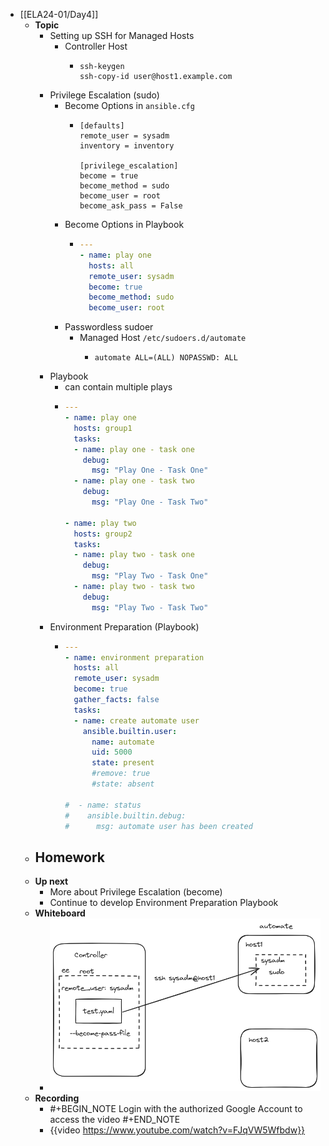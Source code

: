 - [[ELA24-01/Day4]]
	- **Topic**
		- Setting up SSH for Managed Hosts
			- Controller Host
				- ```shell
				  ssh-keygen
				  ssh-copy-id user@host1.example.com
				  ```
		- Privilege Escalation (sudo)
			- Become Options in `ansible.cfg`
				- ```shell
				  [defaults]
				  remote_user = sysadm
				  inventory = inventory
				  
				  [privilege_escalation]
				  become = true
				  become_method = sudo
				  become_user = root
				  become_ask_pass = False
				  ```
			- Become Options in Playbook
				- ```yaml
				  ---
				  - name: play one
				    hosts: all
				    remote_user: sysadm
				    become: true
				    become_method: sudo
				    become_user: root
				  ```
			- Passwordless sudoer
				- Managed Host `/etc/sudoers.d/automate`
					- ```shell
					  automate ALL=(ALL) NOPASSWD: ALL
					  ```
		- Playbook
			- can contain multiple plays
			- ```yaml
			  ---
			  - name: play one
			    hosts: group1
			    tasks:
			    - name: play one - task one
			      debug:
			        msg: "Play One - Task One"
			    - name: play one - task two
			      debug:
			        msg: "Play One - Task Two"
			  
			  - name: play two
			    hosts: group2
			    tasks:
			    - name: play two - task one
			      debug:
			        msg: "Play Two - Task One"
			    - name: play two - task two
			      debug:
			        msg: "Play Two - Task Two"
			  ```
		- Environment Preparation (Playbook)
			- ```yaml
			  ---
			  - name: environment preparation
			    hosts: all
			    remote_user: sysadm
			    become: true
			    gather_facts: false
			    tasks:
			    - name: create automate user
			      ansible.builtin.user:
			        name: automate
			        uid: 5000
			        state: present
			        #remove: true
			        #state: absent
			  
			  #  - name: status
			  #    ansible.builtin.debug:
			  #      msg: automate user has been created
			  ```
	- **Homework**
		-
	- **Up next**
		- More about Privilege Escalation (become)
		- Continue to develop Environment Preparation Playbook
	- **Whiteboard**
		- ![image.png](../assets/image_1733588449470_0.png)
	- **Recording**
		- #+BEGIN_NOTE
		  Login with the authorized Google Account to access the video
		  #+END_NOTE
		- {{video https://www.youtube.com/watch?v=FJqVW5Wfbdw}}